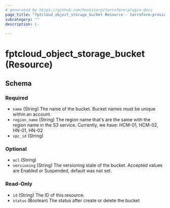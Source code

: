 ```yaml
---
# generated by https://github.com/hashicorp/terraform-plugin-docs
page_title: "fptcloud_object_storage_bucket Resource - terraform-provider-fptcloud"
subcategory: ""
description: |-
  
---
```


# fptcloud_object_storage_bucket (Resource)





<!-- schema generated by tfplugindocs -->
## Schema

### Required

- `name` (String) The name of the bucket. Bucket names must be unique within an account.
- `region_name` (String) The region name that's are the same with the region name in the S3 service. Currently, we have: HCM-01, HCM-02, HN-01, HN-02
- `vpc_id` (String)

### Optional

- `acl` (String)
- `versioning` (String) The versioning state of the bucket. Accepted values are Enabled or Suspended, default was not set.

### Read-Only

- `id` (String) The ID of this resource.
- `status` (Boolean) The status after create or delete the bucket
